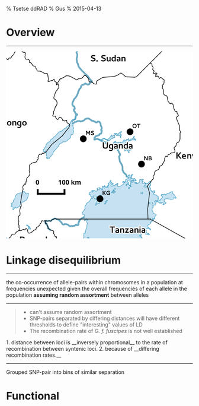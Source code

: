 % Tsetse ddRAD
% Gus
% 2015-04-13




# Overview #

------------------------------------------

![](figures/ddRAD58_map.svg)


# Linkage disequilibrium #



------------------------------------------


the co-occurrence of allele-pairs within chromosomes in a population at frequencies unexpected given the overall frequencies of each allele in the population __assuming random assortment__ between alleles

------------------------------------------

> - can't assume random assortment
> - SNP-pairs separated by differing distances will have different thresholds to define "interesting" values of LD
> - The recombination rate of _G. f. fuscipes_ is not well established
 
<div class="notes">
1. distance between loci is __inversely proportional__ to the rate of recombination between syntenic loci.
2. because of __differing recombination rates.__
</div>

------------------------------------------

Grouped SNP-pair into bins of similar separation



# Functional #









